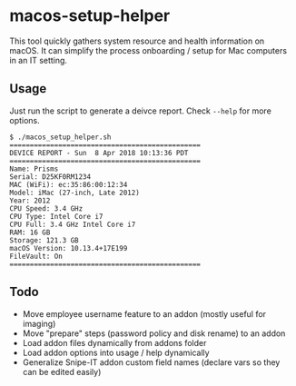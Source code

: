 # macos-setup-helper
This tool quickly gathers system resource and health information on macOS. It can simplify the process onboarding / setup for Mac computers in an IT setting.

## Usage ##
Just run the script to generate a deivce report. Check `--help` for more options.

```
$ ./macos_setup_helper.sh
===============================================
DEVICE REPORT - Sun  8 Apr 2018 10:13:36 PDT
===============================================
Name: Prisms
Serial: D25KF0RM1234
MAC (WiFi): ec:35:86:00:12:34
Model: iMac (27-inch, Late 2012)
Year: 2012
CPU Speed: 3.4 GHz
CPU Type: Intel Core i7
CPU Full: 3.4 GHz Intel Core i7
RAM: 16 GB
Storage: 121.3 GB
macOS Version: 10.13.4+17E199
FileVault: On
===============================================
```

## Todo ##
* Move employee username feature to an addon (mostly useful for imaging)
* Move "prepare" steps (password policy and disk rename) to an addon
* Load addon files dynamically from addons folder 
* Load addon options into usage / help dynamically
* Generalize Snipe-IT addon custom field names (declare vars so they can be edited easily)
